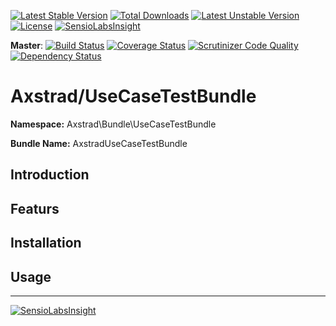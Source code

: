 [![Latest Stable Version](https://poser.pugx.org/axstrad/use-case-test-bundle/v/stable.svg)](https://packagist.org/packages/axstrad/use-case-test-bundle) [![Total Downloads](https://poser.pugx.org/axstrad/use-case-test-bundle/downloads.svg)](https://packagist.org/packages/axstrad/use-case-test-bundle) [![Latest Unstable Version](https://poser.pugx.org/axstrad/use-case-test-bundle/v/unstable.svg)](https://packagist.org/packages/axstrad/use-case-test-bundle) [![License](https://poser.pugx.org/axstrad/use-case-test-bundle/license.svg)](https://packagist.org/packages/axstrad/use-case-test-bundle) [![SensioLabsInsight](https://insight.sensiolabs.com/projects/47c4e8c0-b2a4-4084-8c10-e908846a69f9/mini.png)](https://insight.sensiolabs.com/projects/47c4e8c0-b2a4-4084-8c10-e908846a69f9)

__Master__: [![Build Status](https://travis-ci.org/dankempster/axstrad-use-case-test-bundle.svg?branch=master)](https://travis-ci.org/dankempster/axstrad-use-case-test-bundle) [![Coverage Status](https://coveralls.io/repos/dankempster/axstrad-use-case-test-bundle/badge.png?branch=master)](https://coveralls.io/r/dankempster/axstrad-use-case-test-bundle?branch=master) [![Scrutinizer Code Quality](https://scrutinizer-ci.com/g/dankempster/axstrad-use-case-test-bundle/badges/quality-score.png?b=master)](https://scrutinizer-ci.com/g/dankempster/axstrad-use-case-test-bundle/?branch=master) [![Dependency Status](https://www.versioneye.com/user/projects/54a8689827b014005400047a/badge.svg?style=flat)](https://www.versioneye.com/user/projects/54a8689827b014005400047a)


# Axstrad/UseCaseTestBundle

__Namespace:__ Axstrad\Bundle\UseCaseTestBundle

__Bundle Name:__ AxstradUseCaseTestBundle


## Introduction


## Featurs


## Installation


## Usage


----------------------
[![SensioLabsInsight](https://insight.sensiolabs.com/projects/47c4e8c0-b2a4-4084-8c10-e908846a69f9/big.png)](https://insight.sensiolabs.com/projects/47c4e8c0-b2a4-4084-8c10-e908846a69f9)
